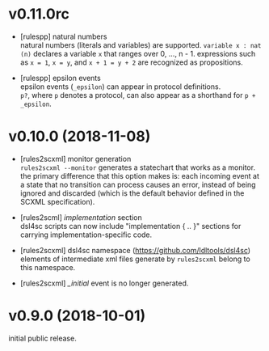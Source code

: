 # v0.11.0rc

- [rulespp] natural numbers  
  natural numbers (literals and variables) are supported.
  `variable x : nat (n)` declares a variable `x` that ranges over 0, ..., n - 1.
  expressions such as `x = 1`, `x = y`, and `x + 1 = y + 2` are recognized as propositions.

- [rulespp] epsilon events  
  epsilon events (`_epsilon`) can appear in protocol definitions.  
  `p?`, where `p` denotes a protocol, can also appear as a shorthand for `p + _epsilon`.

# v0.10.0 (2018-11-08)

- [rules2scxml] monitor generation  
  `rules2scxml --monitor` generates a statechart that works as a monitor.
  the primary difference that this option makes is:
  each incoming event at a state that no transition can process causes an error,
  instead of being ignored and discarded
  (which is the default behavior defined in the SCXML specification).

- [rules2scml] _implementation_ section  
  dsl4sc scripts can now include "implementation { .. }" sections
  for carrying implementation-specific code.

- [rules2scxml] dsl4sc namespace (https://github.com/ldltools/dsl4sc)  
  elements of intermediate xml files generate by `rules2scxml` belong to this namespace.

- [rules2scxml] _\_initial_ event is no longer generated.


# v0.9.0 (2018-10-01)

initial public release.
